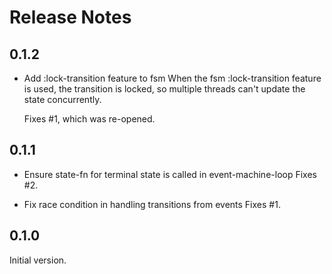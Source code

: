 # Release Notes

## 0.1.2

- Add :lock-transition feature to fsm
  When the fsm :lock-transition feature is used, the transition is locked,
  so multiple threads can't update the state concurrently.

  Fixes #1, which was re-opened.

## 0.1.1

- Ensure state-fn for terminal state is called in event-machine-loop
  Fixes #2.

- Fix race condition in handling transitions from events
  Fixes #1.

## 0.1.0

Initial version.
